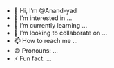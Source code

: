 - 👋 Hi, I’m @Anand-yad
- 👀 I’m interested in ...
- 🌱 I’m currently learning ...
- 💞️ I’m looking to collaborate on ...
- 📫 How to reach me ...
- 😄 Pronouns: ...
- ⚡ Fun fact: ...

<!---
Anand-yad/Anand-yad is a ✨ special ✨ repository because its `README.md` (this file) appears on your GitHub profile.
You can click the Preview link to take a look at your changes.
--->
